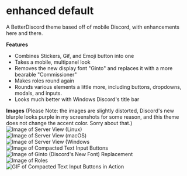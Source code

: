 # enhanced default
A BetterDiscord theme based off of mobile Discord, with enhancements here and there.

**Features**
- Combines Stickers, Gif, and Emoji button into one
- Takes a mobile, multipanel look
- Removes the new display font "Ginto" and replaces it with a more bearable "Commissioner"
- Makes roles round again
- Rounds various elements a little more, including buttons, dropdowns, modals, and inputs.
- Looks much better with Windows Discord's title bar

**Images**
(Please Note: the images are slightly distorted, Discord's new blurple looks purple in my screenshots for some reason, and this theme does not change the accent color. Sorry about that.)
![Image of Server View (Linux)](https://i.imgur.com/OSMKy8d.png)  
![Image of Server View (macOS)](https://i.imgur.com/jlBBZp8.png)  
![Image of Server View (Windows](https://i.imgur.com/G3lJkSL.png)  
![Image of Compacted Text Input Buttons](https://i.imgur.com/iw3Uqvb.png)  
![Image of Ginto (Discord's New Font) Replacement](https://i.imgur.com/p9dKG6D.png)  
![Image of Roles](https://i.imgur.com/wwuC2EB.png)  
![GIF of Compacted Text Input Buttons in Action](https://cdn.discordapp.com/attachments/859147326055251988/876711068553072650/video0.gif)  
